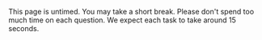 This page is untimed. You may take a short break. Please don't spend too much time on each question. We expect each task to take around 15 seconds.